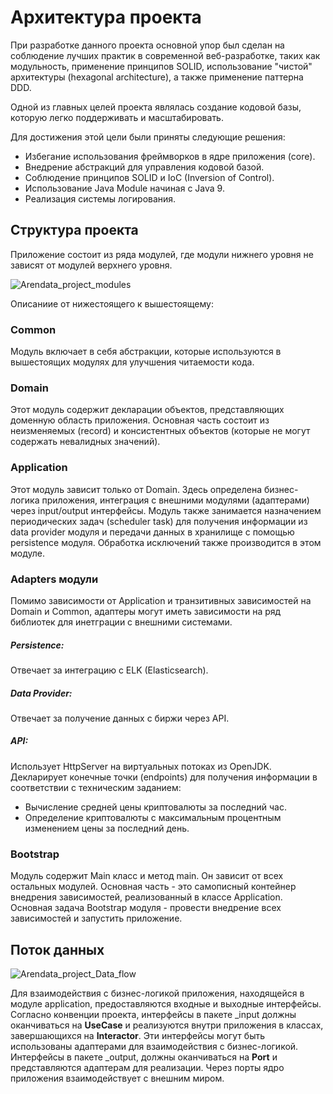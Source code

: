 # Архитектура проекта
При разработке данного проекта основной упор был сделан на соблюдение лучших практик в современной веб-разработке, таких как модульность, применение принципов SOLID, использование "чистой" архитектуры (hexagonal architecture), а также применение паттерна DDD.

Одной из главных целей проекта являлась создание кодовой базы, которую легко поддерживать и масштабировать.

Для достижения этой цели были приняты следующие решения:

* Избегание использования фреймворков в ядре приложения (core).
* Внедрение абстракций для управления кодовой базой.
* Соблюдение принципов SOLID и IoC (Inversion of Control).
* Использование Java Module начиная с Java 9.
* Реализация системы логирования.

## Структура проекта

Приложение состоит из ряда модулей, где модули нижнего уровня не зависят от модулей верхнего уровня.

![Arendata_project_modules](https://github.com/IutkinEgor/ArenadataTest/assets/60474448/bdc204b4-a1d8-4dab-b618-e4bcce3c84c3)

Описаниие от нижестоящего к вышестоящему: 

### Common
Модуль включает в себя абстракции, которые используются в вышестоящих модулях для улучшения читаемости кода.

### Domain
Этот модуль содержит декларации объектов, представляющих доменную область приложения. Основная часть состоит из неизменяемых (record) и консистентных объектов (которые не могут содержать невалидных значений).

### Application
Этот модуль зависит только от Domain. Здесь определена бизнес-логика приложения, интеграция с внешними модулями (адаптерами) через input/output интерфейсы. Модуль также занимается назначением периодических задач (scheduler task) для получения информации из data provider модуля и передачи данных в хранилище с помощью persistence модуля. Обработка исключений также производится в этом модуле.

### Adapters модули
Помимо зависимости от Application и транзитивных зависимостей на Domain и Common, адаптеры
могут иметь зависимости на ряд библиотек для инетграции с внешними системами.
##### Persistence: 
Отвечает за интеграцию с ELK (Elasticsearch).
##### Data Provider: 
Отвечает за получение данных с биржи через API.
##### API: 
Использует HttpServer на виртуальных потоках из OpenJDK. Декларирует конечные точки (endpoints) для получения информации в соответствии с техническим заданием:
* Вычисление средней цены криптовалюты за последний час.
* Определение криптовалюты с максимальным процентным изменением цены за последний день.

### Bootstrap

Модуль содержит Main класс и метод main. Он зависит от всех остальных модулей. 
Основная часть - это самописный контейнер внедрения зависимостей, реализованный в классе Application. 
Основная задача Bootstrap модуля - провести внедрение всех зависимостей и запустить приложение.


## Поток данных
![Arendata_project_Data_flow](https://github.com/IutkinEgor/ArenadataTest/assets/60474448/19ccfeeb-7873-4002-aca1-7526f499d8fc)


Для взаимодействия с бизнес-логикой приложения, находящейся в модуле application, предоставляются входные и выходные интерфейсы. 
Согласно конвенции проекта, интерфейсы в пакете _input должны оканчиваться на **UseCase** и реализуются внутри приложения в классах, завершающихся на **Interactor**. Эти интерфейсы могут быть использованы адаптерами для взаимодействия с бизнес-логикой. <br>
Интерфейсы в пакете _output, должны оканчиваться на **Port** и представляются адаптерам для реализации. Через порты ядро приложения взаимодействует с внешним миром.
